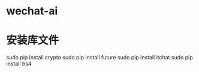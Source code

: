 # wechat-ai
# 安装库文件
sudo pip install crypto
sudo pip install future
sudo pip install itchat
sudo pip install bs4
